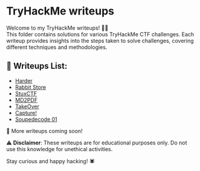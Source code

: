 # TryHackMe writeups  

Welcome to my TryHackMe writeups! 🏴‍☠️  
This folder contains solutions for various TryHackMe CTF challenges.
Each writeup provides insights into the steps taken to solve challenges, covering different techniques and methodologies.  


## 📝 Writeups List:  
- [Harder](./Harder.md)  
- [Rabbit Store](./RabbitStore.md)
- [StuxCTF](./StuxCTF.md)
- [MD2PDF](./MD2PDF.md)
- [TakeOver](./TakeOver.md)
- [Capture!](./Capture!.md)
- [Soupedecode 01](./Soupedecode01.md)

🚀 More writeups coming soon!  

⚠️ **Disclaimer**: These writeups are for educational purposes only. Do not use this knowledge for unethical activities.  

Stay curious and happy hacking! 🕷️  
